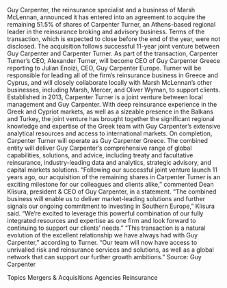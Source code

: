 Guy Carpenter, the reinsurance specialist and a business of Marsh McLennan, announced it has entered into an agreement to acquire the remaining 51.5% of shares of Carpenter Turner, an Athens-based regional leader in the reinsurance broking and advisory business.
Terms of the transaction, which is expected to close before the end of the year, were not disclosed. The acquisition follows successful 11-year joint venture between Guy Carpenter and Carpenter Turner.
As part of the transaction, Carpenter Turner’s CEO, Alexander Turner, will become CEO of Guy Carpenter Greece reporting to Julian Enoizi, CEO, Guy Carpenter Europe. Turner will be responsible for leading all of the firm’s reinsurance business in Greece and Cyprus, and will closely collaborate locally with Marsh McLennan’s other businesses, including Marsh, Mercer, and Oliver Wyman, to support clients.
Established in 2013, Carpenter Turner is a joint venture between local management and Guy Carpenter. With deep reinsurance experience in the Greek and Cypriot markets, as well as a sizeable presence in the Balkans and Turkey, the joint venture has brought together the significant regional knowledge and expertise of the Greek team with Guy Carpenter’s extensive analytical resources and access to international markets.
On completion, Carpenter Turner will operate as Guy Carpenter Greece. The combined entity will deliver Guy Carpenter’s comprehensive range of global capabilities, solutions, and advice, including treaty and facultative reinsurance, industry-leading data and analytics, strategic advisory, and capital markets solutions.
“Following our successful joint venture launch 11 years ago, our acquisition of the remaining shares in Carpenter Turner is an exciting milestone for our colleagues and clients alike,” commented Dean Klisura, president & CEO of Guy Carpenter, in a statement.
“The combined business will enable us to deliver market-leading solutions and further signals our ongoing commitment to investing in Southern Europe,” Klisura said. “We’re excited to leverage this powerful combination of our fully integrated resources and expertise as one firm and look forward to continuing to support our clients’ needs.”
“This transaction is a natural evolution of the excellent relationship we have always had with Guy Carpenter,” according to Turner. “Our team will now have access to unrivalled risk and reinsurance services and solutions, as well as a global network that can support our further growth ambitions.”
Source: Guy Carpenter

Topics
Mergers & Acquisitions
Agencies
Reinsurance

